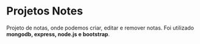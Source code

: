 # Projetos Notes

Projeto de notas, onde podemos criar, editar e remover notas. Foi utilizado **mongodb, express, node.js e bootstrap**.